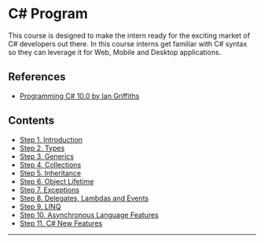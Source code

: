 # C# Program <!-- omit in toc -->

This course is designed to make the intern ready for the exciting market of C# developers out there. In this course interns get familiar with C# syntax so they can leverage it for Web, Mobile and Desktop applications.

## References <!-- omit in toc -->
- [Programming C# 10.0 by Ian Griffiths](https://www.oreilly.com/library/view/programming-c-10/9781098117801/)

## Contents <!-- omit in toc -->
- [Step 1. Introduction](01-Introduction.md)
- [Step 2. Types](02-Types.md)
- [Step 3. Generics](03-Generics.md)
- [Step 4. Collections](04-Collections.md)
- [Step 5. Inheritance](05-Inheritance.md)
- [Step 6. Object Lifetime](06-Object-LifeTime.md)
- [Step 7. Exceptions](07-Exceptions.md)
- [Step 8. Delegates, Lambdas and Events](08-Delegates-Lambdas-Events.md)
- [Step 9. LINQ](09-LINQ.md)
- [Step 10. Asynchronous Language Features](10-Asynchronous-Language-Features.md)
- [Step 11. C# New Features](11-C%23-New-Features.md)


<hr/>

